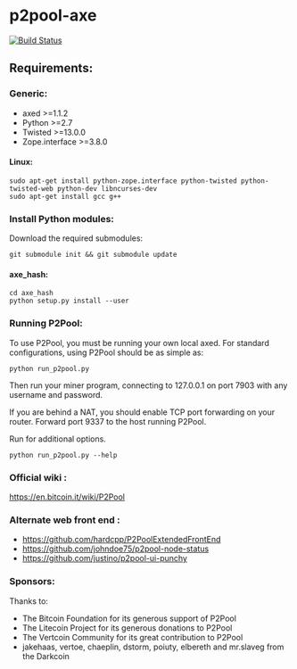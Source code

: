 # p2pool-axe
[![Build Status](https://travis-ci.org/AXErunners/p2pool-axe.svg?branch=master)](https://travis-ci.org/AXErunners/p2pool-axe)

## Requirements:

### Generic:

* axed >=1.1.2
* Python >=2.7
* Twisted >=13.0.0
* Zope.interface >=3.8.0

#### Linux:

    sudo apt-get install python-zope.interface python-twisted python-twisted-web python-dev libncurses-dev
    sudo apt-get install gcc g++

### Install Python modules:

Download the required submodules:

    git submodule init && git submodule update

#### axe_hash:

    cd axe_hash
    python setup.py install --user

### Running P2Pool:

To use P2Pool, you must be running your own local axed. For standard
configurations, using P2Pool should be as simple as:

    python run_p2pool.py

Then run your miner program, connecting to 127.0.0.1 on port 7903 with any
username and password.

If you are behind a NAT, you should enable TCP port forwarding on your
router. Forward port 9337 to the host running P2Pool.

Run for additional options.

    python run_p2pool.py --help

### Official wiki :

https://en.bitcoin.it/wiki/P2Pool

### Alternate web front end :

* https://github.com/hardcpp/P2PoolExtendedFrontEnd
* https://github.com/johndoe75/p2pool-node-status
* https://github.com/justino/p2pool-ui-punchy

### Sponsors:

Thanks to:
* The Bitcoin Foundation for its generous support of P2Pool
* The Litecoin Project for its generous donations to P2Pool
* The Vertcoin Community for its great contribution to P2Pool
* jakehaas, vertoe, chaeplin, dstorm, poiuty, elbereth  and mr.slaveg from the Darkcoin
